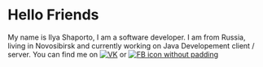 <h1>Hello Friends</h1>
<p> My name is Ilya Shaporto, I am a software developer. I am from Russia, living in Novosibirsk and currently working on Java Developement client / server. You can find me on <a href="https://vk.com/ilya_shaporto" rel="nofollow"><img src="https://newstyle39.ru/pic/vk.svg" alt="VK" title="VK icon without padding" data-canonical-src="http://poshale.ru/bitrix/templates/Poshale/img/ico_vk_cos.png" style="max-width: 100%;"></a>
  or
   <a href="https://www.facebook.com/ilya.shaporto/" rel="nofollow"><img src="https://www.girlscoutsatl.org/content/dam/girlscouts-shared/images/Icons/jolly-icons-32/facebook_32.png.transform/cq5dam.web.1280.1280/img.png" title="FB icon without padding" data-canonical-src="https://www.girlscoutsatl.org/content/dam/girlscouts-shared/images/Icons/jolly-icons-32/facebook_32.png.transform/cq5dam.web.1280.1280/img.png" style="max-width: 100%;"></a>
</p>
